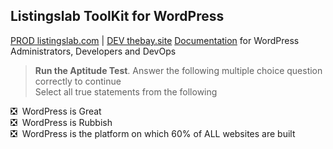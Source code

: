 

## Listingslab ToolKit for WordPress 

[PROD listingslab.com](https://listingslab.com)&nbsp;|&nbsp;[DEV thebay.site](https://thebay.site) 
[Documentation](./docs) for WordPress Administrators, Developers and DevOps

> __Run the Aptitude Test__. Answer the following multiple choice question correctly to continue  
Select all true statements from the following  
  
:negative_squared_cross_mark: &nbsp;WordPress is Great  
:negative_squared_cross_mark: &nbsp;WordPress is Rubbish  
:negative_squared_cross_mark: &nbsp;WordPress is the platform on which 60% of ALL websites are built